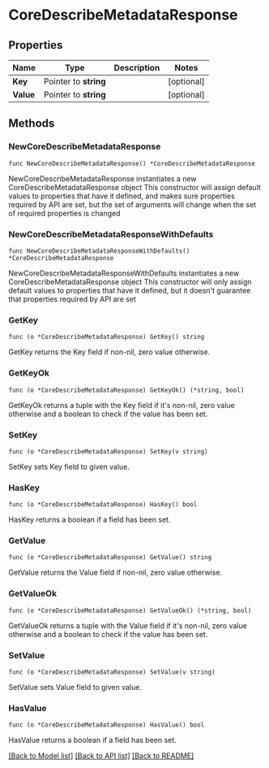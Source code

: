 # CoreDescribeMetadataResponse

## Properties

Name | Type | Description | Notes
------------ | ------------- | ------------- | -------------
**Key** | Pointer to **string** |  | [optional] 
**Value** | Pointer to **string** |  | [optional] 

## Methods

### NewCoreDescribeMetadataResponse

`func NewCoreDescribeMetadataResponse() *CoreDescribeMetadataResponse`

NewCoreDescribeMetadataResponse instantiates a new CoreDescribeMetadataResponse object
This constructor will assign default values to properties that have it defined,
and makes sure properties required by API are set, but the set of arguments
will change when the set of required properties is changed

### NewCoreDescribeMetadataResponseWithDefaults

`func NewCoreDescribeMetadataResponseWithDefaults() *CoreDescribeMetadataResponse`

NewCoreDescribeMetadataResponseWithDefaults instantiates a new CoreDescribeMetadataResponse object
This constructor will only assign default values to properties that have it defined,
but it doesn't guarantee that properties required by API are set

### GetKey

`func (o *CoreDescribeMetadataResponse) GetKey() string`

GetKey returns the Key field if non-nil, zero value otherwise.

### GetKeyOk

`func (o *CoreDescribeMetadataResponse) GetKeyOk() (*string, bool)`

GetKeyOk returns a tuple with the Key field if it's non-nil, zero value otherwise
and a boolean to check if the value has been set.

### SetKey

`func (o *CoreDescribeMetadataResponse) SetKey(v string)`

SetKey sets Key field to given value.

### HasKey

`func (o *CoreDescribeMetadataResponse) HasKey() bool`

HasKey returns a boolean if a field has been set.

### GetValue

`func (o *CoreDescribeMetadataResponse) GetValue() string`

GetValue returns the Value field if non-nil, zero value otherwise.

### GetValueOk

`func (o *CoreDescribeMetadataResponse) GetValueOk() (*string, bool)`

GetValueOk returns a tuple with the Value field if it's non-nil, zero value otherwise
and a boolean to check if the value has been set.

### SetValue

`func (o *CoreDescribeMetadataResponse) SetValue(v string)`

SetValue sets Value field to given value.

### HasValue

`func (o *CoreDescribeMetadataResponse) HasValue() bool`

HasValue returns a boolean if a field has been set.


[[Back to Model list]](../README.md#documentation-for-models) [[Back to API list]](../README.md#documentation-for-api-endpoints) [[Back to README]](../README.md)


